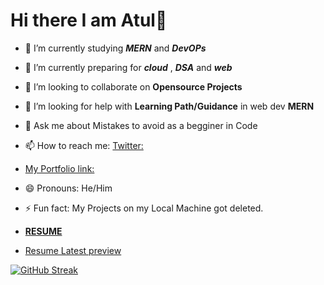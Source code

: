 # Hi there I am Atul👋

<!--
**OAtulA/OAtulA** is a ✨ _special_ ✨ repository because its `README.md` (this file) appears on your GitHub profile.

Here are some ideas to get you started:
-->

- 🔭 I’m currently studying  ___MERN___ and ___DevOPs___
- 🌱 I’m currently preparing for ___cloud___ , ___DSA___ and ___web___ 
- 👯 I’m looking to collaborate on __Opensource Projects__  
- 🤔 I’m looking for help with __Learning Path/Guidance__ in web dev __MERN__
- 💬 Ask me about Mistakes to avoid as a begginer in Code
- 📫 How to reach me: [Twitter:]( https://twitter.com/oatulatwt)
- [My Portfolio link:](https://oatula.github.io/Portfolio/)
   
- 😄 Pronouns: He/Him
- ⚡ Fun fact: My Projects on my Local Machine got deleted.  

- [__RESUME__](https://drive.google.com/file/d/1snLkm0iMv-Mi90xUALeTfFhoIHVf7ISy/view?usp=sharing)
- [Resume Latest preview](https://www.canva.com/design/DAGCtMiczY0/vBxm4tA_8CChtAdP-CxD-Q/view?utm_content=DAGCtMiczY0&utm_campaign=share_your_design&utm_medium=link&utm_source=shareyourdesignpanel)

[![GitHub Streak](https://streak-stats.demolab.com?user=OAtulA&theme=gruvbox)](https://git.io/streak-stats)
